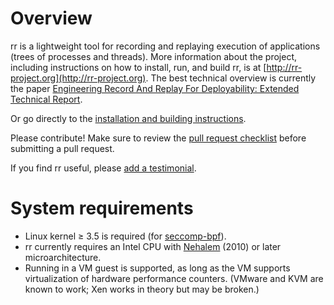 # Overview

rr is a lightweight tool for recording and replaying execution of applications (trees of processes and threads).  More information about the project, including instructions on how to install, run, and build rr, is at [http://rr-project.org](http://rr-project.org). The best technical overview is currently the paper [Engineering Record And Replay For Deployability: Extended Technical Report](https://arxiv.org/pdf/1705.05937.pdf).

Or go directly to the [installation and building instructions](https://github.com/mozilla/rr/wiki/Building-And-Installing).

Please contribute!  Make sure to review the [pull request checklist](/CONTRIBUTING.md) before submitting a pull request.

If you find rr useful, please [add a testimonial](https://github.com/mozilla/rr/wiki/Testimonials).

# System requirements

* Linux kernel ≥ 3.5 is required (for [seccomp-bpf](https://en.wikipedia.org/wiki/Seccomp)).
* rr currently requires an Intel CPU with [Nehalem](https://en.wikipedia.org/wiki/Nehalem_%28microarchitecture%29) (2010) or later microarchitecture.
* Running in a VM guest is supported, as long as the VM supports virtualization of hardware performance counters. (VMware and KVM are known to work; Xen works in theory but may be broken.)

